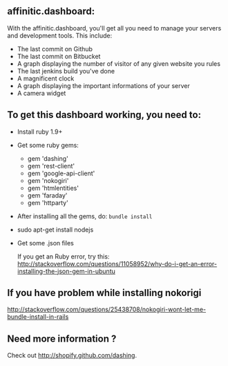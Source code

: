 affinitic.dashboard:
---------------------

With the affinitic.dashboard, you'll get all you need to manage your servers and development tools.
This include:

*   The last commit on Github
*   The last commit on Bitbucket
*   A graph displaying the number of visitor of any given website you rules
*   The last jenkins build you've done
*   A magnificent clock
*   A graph displaying the important informations of your server
*   A camera widget


To get this dashboard working, you need to:
--------------------------------------------

*   Install ruby 1.9+
*   Get some ruby gems:
    
    *   gem 'dashing'
    *   gem 'rest-client'
    *   gem 'google-api-client'
    *   gem 'nokogiri'
    *   gem 'htmlentities'
    *   gem 'faraday'
    *   gem 'httparty'

*   After installing all the gems, do: `bundle install`

*   sudo apt-get install nodejs
*   Get some .json files
    
    If you get an Ruby error, try this: http://stackoverflow.com/questions/11058952/why-do-i-get-an-error-installing-the-json-gem-in-ubuntu


If you have problem while installing nokorigi
---------------------------------------------

http://stackoverflow.com/questions/25438708/nokogiri-wont-let-me-bundle-install-in-rails


Need more information ?
-----------------------

Check out http://shopify.github.com/dashing.
